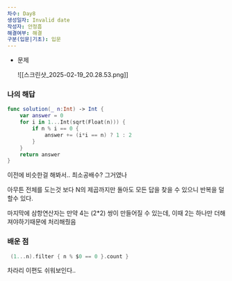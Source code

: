 ```yaml
---
차수: Day8
생성일자: Invalid date
작성자: 안정흠
해결여부: 해결
구분(입문|기초): 입문
---
```

- 문제
    
    ![[스크린샷_2025-02-19_20.28.53.png]]
    
      
    

### 나의 해답

```Swift
func solution(_ n:Int) -> Int {
    var answer = 0
    for i in 1...Int(sqrt(Float(n))) {
        if n % i == 0 {
            answer += (i*i == n) ? 1 : 2
        }
    }
    return answer
}
```

이전에 비슷한걸 해봐서.. 최소공배수? 그거였나

아무튼 전체를 도는것 보다 N의 제곱까지만 돌아도 모든 답을 찾을 수 있으니 반복을 덜할수 있다.

마지막에 삼항연산자는 만약 4는 (2*2) 쌍이 만들어질 수 있는데, 이때 2는 하나만 더해져야하기때문에 처리해줬음

### 배운 점

```Swift
 (1...n).filter { n % $0 == 0 }.count }
```

차라리 이편도 쉬워보인다..